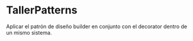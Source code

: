 # TallerPatterns
Aplicar el patrón de diseño builder en conjunto con el decorator dentro de un mismo sistema.
